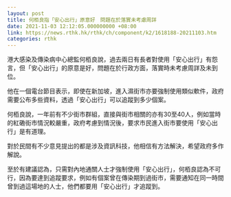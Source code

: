 ```yaml
---
layout: post
title: 何栢良指「安心出行」原意好　問題在於落實未考慮周詳
date: 2021-11-03 12:12:05.000000000 +08:00
link: https://news.rthk.hk/rthk/ch/component/k2/1618188-20211103.htm
categories: rthk
---
```


港大感染及傳染病中心總監何栢良說，過去兩日有長者對使用「安心出行」有怨言，但「安心出行」的原意是好，問題在於行政方面，落實時未考慮周詳及未到位。

他在一個電台節目表示，即使在新加坡，進入濕街市亦要強制使用類似軟件，政府需要公布多些資料，透過「安心出行」可以追蹤到多少個案。

何栢良說，一年前有不少街市群組，直接與街市相關的亦有30至40人，例如當時的紅磡街市情況較嚴重，政府考慮到情況後，要求市民進入街市要使用「安心出行」是有道理。

對於民間有不少意見提出的都是涉及資訊科技，他相信有方法解決，希望政府多作解說。

至於有建議認為，只需對內地通關人士才強制使用「安心出行」，何栢良認為不可行，因為要達到追蹤要求，例如有個案曾在傳染期到過街市，需要通知在同一時間曾到過這場地的人士，他們都要用「安心出行」才追蹤到。
